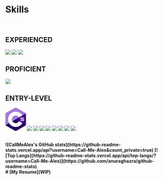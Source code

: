 <p align="center">

# Skills

</br>

<b>EXPERIENCED<b>
  ---
![](https://github.com/meemknight/photos/blob/master/cpp.png)
![](https://github.com/meemknight/photos/blob/master/windows.png)
![](https://github.com/meemknight/photos/blob/master/visualStudio.png)
</br>


<b>PROFICIENT<b> 
  ---
![](https://github.com/meemknight/photos/blob/master/opengl.png)
</br>

<b>ENTRY-LEVEL<b>
---
![](https://github.com/Call-Me-Alex/Call-Me-Alex/blob/main/Assets/Icons/C-Sharp.png)
![](https://github.com/meemknight/photos/blob/master/blender.png)
![](https://github.com/meemknight/photos/blob/master/python.png)
![](https://github.com/meemknight/photos/blob/master/github.png)
![](https://github.com/meemknight/photos/blob/master/cmake.png)
![](https://github.com/meemknight/photos/blob/master/java.png)
![](https://github.com/meemknight/photos/blob/master/linux.png)
![](https://github.com/meemknight/photos/blob/master/unity.png)
![](https://github.com/meemknight/photos/blob/master/davinci.png)
</p>
<b>
<br>
![CallMeAlex's GitHub stats](https://github-readme-stats.vercel.app/api?username=Call-Me-Alex&count_private=true)
[![Top Langs](https://github-readme-stats.vercel.app/api/top-langs/?username=Call-Me-Alex)](https://github.com/anuraghazra/github-readme-stats)
</b>
</br>
# [My Resume](WIP)
